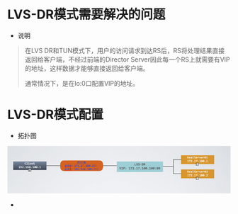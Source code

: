 # LVS-DR模式需要解决的问题
* 说明

> 在LVS DR和TUN模式下，用户的访问请求到达RS后，RS将处理结果直接返回给客户端，不经过前端的Director Server因此每一个RS上就需要有VIP的地址，这样数据才能够直接返回给客户端。
> 
> 通常情况下，是在lo:0口配置VIP的地址。



# LVS-DR模式配置
* 拓扑图

![LVS-DR](https://github.com/felix1115/Docs/blob/master/Images/lvs02.png)

* 
